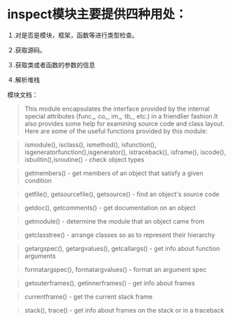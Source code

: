 # inspect模块主要提供四种用处：

１.对是否是模块，框架，函数等进行类型检查。

２.获取源码。

３.获取类或者函数的参数的信息

４.解析堆栈

模块文档：
>This module encapsulates the interface provided by the internal special attributes (func_*, co_*, im_*, tb_*, etc.) in a friendlier fashion.It also provides some help for examining source code and class layout.
>Here are some of the useful functions provided by this module:

>ismodule(), isclass(), ismethod(), isfunction(), isgeneratorfunction(),isgenerator(), istraceback(), isframe(), iscode(), isbuiltin(),isroutine() - check object types
        
>getmembers() - get members of an object that satisfy a given condition
    
>getfile(), getsourcefile(), getsource() - find an object's source code 

>getdoc(), getcomments() - get documentation on an object

>getmodule() - determine the module that an object came from

>getclasstree() - arrange classes so as to represent their hierarchy
    
>getargspec(), getargvalues(), getcallargs() - get info about function arguments

>formatargspec(), formatargvalues() - format an argument spec

>getouterframes(), getinnerframes() - get info about frames

>currentframe() - get the current stack frame
        
>stack(), trace() - get info about frames on the stack or in a traceback

